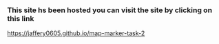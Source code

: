### This site hs been hosted you can visit the site by clicking on this link
<a href = " https://jaffery0605.github.io/map-marker-task-2/"> https://jaffery0605.github.io/map-marker-task-2</a>
